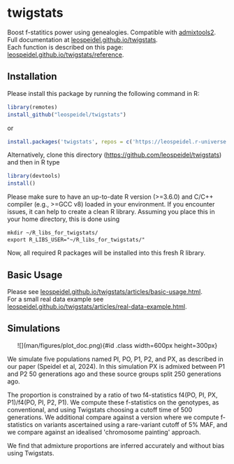 # twigstats

Boost f-statitics power using genealogies. Compatible with [admixtools2](https://uqrmaie1.github.io/admixtools/index.html).<br/>
Full documentation at [leospeidel.github.io/twigstats](https://leospeidel.github.io/twigstats).<br/>
Each function is described on this page: [leospeidel.github.io/twigstats/reference](https://leospeidel.github.io/twigstats/reference).

## Installation

Please install this package by running the following command in R:
```R
library(remotes)
install_github("leospeidel/twigstats")
```
or
```R
install.packages('twigstats', repos = c('https://leospeidel.r-universe.dev', 'https://cloud.r-project.org'))
```


Alternatively, clone this directory (https://github.com/leospeidel/twigstats) and then in R type
```R
library(devtools)
install()
```

Please make sure to have an up-to-date R version (>=3.6.0) and C/C++ compiler (e.g., >=GCC v8) loaded in your environment.
If you encounter issues, it can help to create a clean R library. Assuming you place this in your home directory, this is done using
```
mkdir ~/R_libs_for_twigstats/
export R_LIBS_USER="~/R_libs_for_twigstats/"
```
Now, all required R packages will be installed into this fresh R library.

## Basic Usage

Please see [leospeidel.github.io/twigstats/articles/basic-usage.html](https://leospeidel.github.io/twigstats/articles/basic-usage.html).<br/>
For a small real data example see [leospeidel.github.io/twigstats/articles/real-data-example.html](https://leospeidel.github.io/twigstats/articles/real-data-example.html).

## Simulations

<center>
![](man/figures/plot_doc.png){#id .class width=600px height=300px}
</center>

We simulate five populations named PI, PO, P1, P2, and PX, as described in our paper (Speidel et al, 2024). In this simulation PX is admixed between P1 and P2 50 generations ago and these source groups split 250 generations ago. 

The proportion is constrained by a ratio of two f4-statistics f4(PO, PI, PX, P1)/f4(PO, PI, P2, P1). We compute these f-statistics on the genotypes, as conventional, and using Twigstats choosing a cutoff time of 500 generations. We additional compare against a version where we compute f-statistics on variants ascertained using a rare-variant cutoff of 5% MAF, and we compare against an idealised 'chromosome painting' approach. 

We find that admixture proportions are inferred accurately and without bias using Twigstats.

